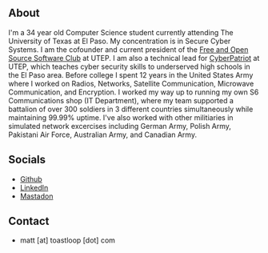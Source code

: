 ## About

I'm a 34 year old Computer Science student currently attending The University of Texas at El Paso. My concentration is in Secure Cyber Systems. I am the cofounder and current president of the [Free and Open Source Software Club](https://github.com/FOSS-club-UTEP/) at UTEP. I am also a technical lead for [CyberPatriot](https://www.uscyberpatriot.org/) at UTEP, which teaches cyber security skills to underserved high schools in the El Paso area. Before college I spent 12 years in the United States Army where I worked on Radios, Networks, Satellite Communication, Microwave Communication, and Encryption. I worked my way up to running my own S6 Communications shop (IT Department), where my team supported a battalion of over 300 soldiers in 3 different countries simultaneously while maintaining 99.99% uptime. I've also worked with other militiaries in simulated network excercises including German Army, Polish Army, Pakistani Air Force, Australian Army, and Canadian Army.


## Socials

- [Github](https://www.github.com/toastloop)
- [LinkedIn](https://www.linkedin.com/in/toastloop/)
- [Mastadon](phpc.social/@toastloop)

## Contact

- matt [at] toastloop [dot] com
